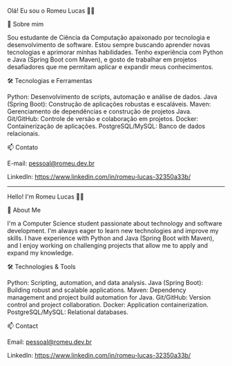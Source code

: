 Olá! Eu sou o Romeu Lucas 👨‍💻

👋 Sobre mim

Sou estudante de Ciência da Computação apaixonado por tecnologia e desenvolvimento de software. Estou sempre buscando aprender novas tecnologias e aprimorar minhas habilidades. Tenho experiência com Python e Java (Spring Boot com Maven), e gosto de trabalhar em projetos desafiadores que me permitam aplicar e expandir meus conhecimentos.

🛠️ Tecnologias e Ferramentas

Python: Desenvolvimento de scripts, automação e análise de dados.
Java (Spring Boot): Construção de aplicações robustas e escaláveis.
Maven: Gerenciamento de dependências e construção de projetos Java.
Git/GitHub: Controle de versão e colaboração em projetos.
Docker: Containerização de aplicações.
PostgreSQL/MySQL: Banco de dados relacionais.

📫 Contato

E-mail: pessoal@romeu.dev.br

LinkedIn: https://www.linkedin.com/in/romeu-lucas-32350a33b/


---------------------------------------------------------------------------------------------


Hello! I'm Romeu Lucas 👨‍💻

👋 About Me

I'm a Computer Science student passionate about technology and software development. I'm always eager to learn new technologies and improve my skills. I have experience with Python and Java (Spring Boot with Maven), and I enjoy working on challenging projects that allow me to apply and expand my knowledge.

🛠️ Technologies & Tools

Python: Scripting, automation, and data analysis.
Java (Spring Boot): Building robust and scalable applications.
Maven: Dependency management and project build automation for Java.
Git/GitHub: Version control and project collaboration.
Docker: Application containerization.
PostgreSQL/MySQL: Relational databases.

📫 Contact

Email: pessoal@romeu.dev.br

LinkedIn: https://www.linkedin.com/in/romeu-lucas-32350a33b/
